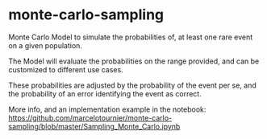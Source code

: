 # monte-carlo-sampling

Monte Carlo Model to simulate the probabilities of, at least one rare event on a given population.

The Model will evaluate the probabilities on the range provided, and can be customized to different use cases.

These probabilities are adjusted by the probability of the event per se, 
and the probability of an error identifying the event as correct.

More info, and an implementation example in the notebook: 
https://github.com/marcelotournier/monte-carlo-sampling/blob/master/Sampling_Monte_Carlo.ipynb
